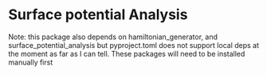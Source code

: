 # Surface potential Analysis

Note: this package also depends on hamiltonian_generator, and surface_potential_analysis but pyproject.toml does not support local deps at the moment as far as I can tell.
These packages will need to be installed manually first
